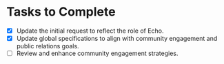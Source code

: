 # Tasks to Complete

- [x] Update the initial request to reflect the role of Echo.
- [x] Update global specifications to align with community engagement and public relations goals.
- [ ] Review and enhance community engagement strategies.
